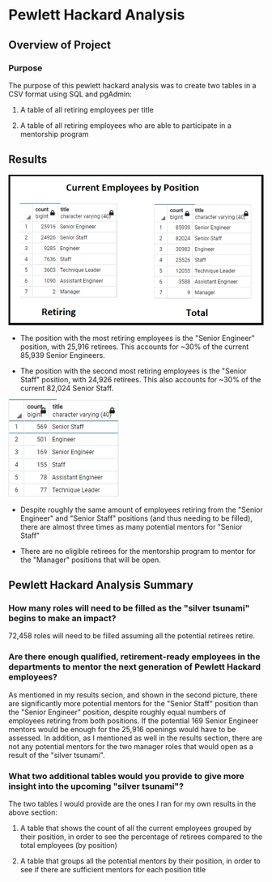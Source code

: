 # Pewlett Hackard Analysis

## Overview of Project

### Purpose
The purpose of this pewlett hackard analysis was to create two tables in a CSV format using SQL and pgAdmin:
1. A table of all retiring employees per title

2. A table of all retiring employees who are able to participate in a mentorship program

## Results
![Employee Title Summary](https://github.com/Nveatch/Pewlett-Hackard-Analysis/blob/main/Resources/employee_titles.png)

- The position with the most retiring employees is the "Senior Engineer" position, with 25,916 retirees. This accounts for ~30% of the current 85,939 Senior Engineers.

- The position with the second most retiring employees is the "Senior Staff" position, with 24,926 retirees. This also accounts for ~30% of the current 82,024 Senior Staff.

![Mentorship by Title](https://github.com/Nveatch/Pewlett-Hackard-Analysis/blob/main/Resources/mentorship_by_title.png)

- Despite roughly the same amount of employees retiring from the "Senior Engineer" and "Senior Staff" positions (and thus needing to be filled), there are almost three times as many potential mentors for "Senior Staff"

- There are no eligible retirees for the mentorship program to mentor for the "Manager" positions that will be open.

## Pewlett Hackard Analysis Summary
### **How many roles will need to be filled as the "silver tsunami" begins to make an impact?**

72,458 roles will need to be filled assuming all the potential retirees retire.

### **Are there enough qualified, retirement-ready employees in the departments to mentor the next generation of Pewlett Hackard employees?**

As mentioned in my results secion, and shown in the second picture, there are significantly more potential mentors for the "Senior Staff" position than the "Senior Engineer" position, despite roughly equal numbers of employees retiring from both positions. If the potential 169 Senior Engineer mentors would be enough for the 25,916 openings would have to be assessed. In addition, as I mentioned as well in the results section, there are not any potential mentors for the two manager roles that would open as a result of the "silver tsunami".

### **What two additional tables would you provide to give more insight into the upcoming "silver tsunami"?**

The two tables I would provide are the ones I ran for my own results in the above section:
1. A table that shows the count of all the current employees grouped by their position, in order to see the percentage of retirees compared to the total employees (by position)

2. A table that groups all the potential mentors by their position, in order to see if there are sufficient mentors for each position title  

